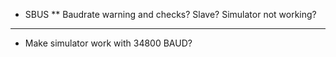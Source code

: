 * SBUS
** Baudrate warning and checks? Slave? Simulator not working?

---

* Make simulator work with 34800 BAUD?
